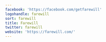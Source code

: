 ```yaml
---
facebook: 'https://facebook.com/getfarewill'
logohandle: farewill
sort: farewill
title: Farewill
twitter: farewill
website: 'https://farewill.com/'
---
```

